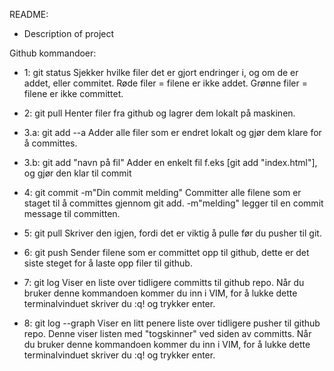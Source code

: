 README:

* Description of project


Github kommandoer:

- 1: git status
        Sjekker hvilke filer det er gjort endringer i, og om de er addet, eller commitet. 
        Røde filer = filene er ikke addet. 
        Grønne filer = filene er ikke committet.

- 2: git pull
        Henter filer fra github og lagrer dem lokalt på maskinen.

- 3.a: git add --a
        Adder alle filer som er endret lokalt og gjør dem klare for å committes.

- 3.b: git add "navn på fil"
        Adder en enkelt fil f.eks [git add "index.html"], og gjør den klar til commit

- 4: git commit -m"Din commit melding"
        Committer alle filene som er staget til å committes gjennom git add.
        -m"melding" legger til en commit message til committen.

- 5: git pull
        Skriver den igjen, fordi det er viktig å pulle før du pusher til git.

- 6: git push
        Sender filene som er committet opp til github, dette er det siste steget for å laste opp filer til github.

- 7: git log
        Viser en liste over tidligere committs til github repo.
        Når du bruker denne kommandoen kommer du inn i VIM, for å lukke dette terminalvinduet skriver du :q! og trykker enter.

- 8: git log --graph
        Viser en litt penere liste over tidligere pusher til github repo.
        Denne viser listen med "togskinner" ved siden av committs.
        Når du bruker denne kommandoen kommer du inn i VIM, for å lukke dette terminalvinduet skriver du :q! og trykker enter.


